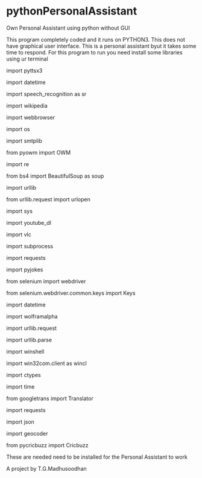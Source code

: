 # pythonPersonalAssistant
Own Personal Assistant using python without GUI

This program completely coded and it runs on PYTHON3.
This does not have graphical user interface.
This is a personal assistant byut it takes some time to respond.
For this program to run you need install some libraries using ur terminal 

import pyttsx3

import datetime

import speech_recognition as sr

import wikipedia

import webbrowser

import os

import smtplib

from pyowm import OWM

import re

from bs4 import BeautifulSoup as soup

import urllib

from urllib.request import urlopen

import sys

import youtube_dl

import vlc

import subprocess

import requests

import pyjokes

from selenium import webdriver

from selenium.webdriver.common.keys import Keys

import datetime

import wolframalpha

import urllib.request 

import urllib.parse 

import winshell 

import win32com.client as wincl 

import ctypes

import time

from googletrans import Translator

import requests

import json

import geocoder

from pycricbuzz import Cricbuzz

These are needed need to be installed for the Personal Assistant to work

A project by T.G.Madhusoodhan



